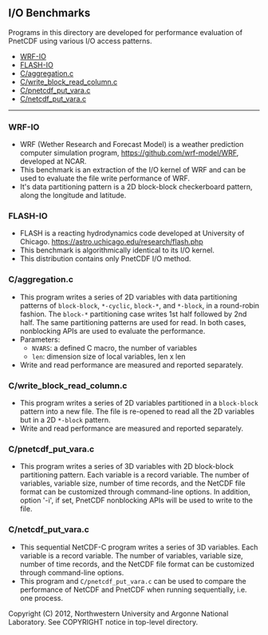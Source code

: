 ## I/O Benchmarks
Programs in this directory are developed for performance evaluation of PnetCDF
using various I/O access patterns.

- [WRF-IO](#wrf-io)
- [FLASH-IO](#flash-io)
- [C/aggregation.c](#caggregationc)
- [C/write_block_read_column.c](#cwrite_block_read_columnc)
- [C/pnetcdf_put_vara.c](#cpnetcdf_put_varac)
- [C/netcdf_put_vara.c](#cnetcdf_put_varac)

---

### WRF-IO
   + WRF (Wether Research and Forecast Model) is a weather prediction computer
     simulation program, https://github.com/wrf-model/WRF, developed at NCAR.
   + This benchmark is an extraction of the I/O kernel of WRF and can be used
     to evaluate the file write performance of WRF.
   + It's data partitioning pattern is a 2D block-block checkerboard pattern,
     along the longitude and latitude.

### FLASH-IO
   + FLASH is a reacting hydrodynamics code developed at University of Chicago.
     https://astro.uchicago.edu/research/flash.php
   + This benchmark is algorithmically identical to its I/O kernel.
   + This distribution contains only PnetCDF I/O method.

### C/aggregation.c
   + This program writes a series of 2D variables with data partitioning
     patterns of `block-block`, `*-cyclic`, `block-*`, and `*-block`,
     in a round-robin fashion.
     The `block-*` partitioning case writes 1st half followed by 2nd half. The
     same partitioning patterns are used for read. In both cases, nonblocking
     APIs are used to evaluate the performance.
   + Parameters:
     * `NVARS`: a defined C macro, the number of variables
     * `len`:   dimension size of local variables, len x len
   + Write and read performance are measured and reported separately.

### C/write_block_read_column.c
   + This program writes a series of 2D variables partitioned in a `block-block`
     pattern into a new file. The file is re-opened to read all the 2D variables
     but in a 2D `*-block` pattern.
   + Write and read performance are measured and reported separately.

### C/pnetcdf_put_vara.c
   + This program writes a series of 3D variables with 2D block-block
     partitioning pattern. Each variable is a record variable. The number of
     variables, variable size, number of time records, and the NetCDF file
     format can be customized through command-line options. In addition, option
     '-i', if set, PnetCDF nonblocking APIs will be used to write to the file.

### C/netcdf_put_vara.c
   + This sequential NetCDF-C program writes a series of 3D variables.  Each
     variable is a record variable. The number of variables, variable size,
     number of time records, and the NetCDF file format can be customized
     through command-line options.
   + This program and `C/pnetcdf_put_vara.c` can be used to compare the
     performance of NetCDF and PnetCDF when running sequentially, i.e. one
     process.

Copyright (C) 2012, Northwestern University and Argonne National Laboratory.
See COPYRIGHT notice in top-level directory.

